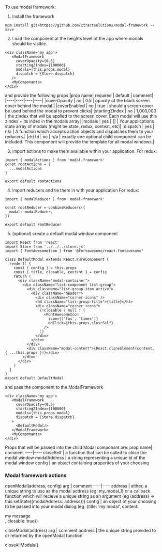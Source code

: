 To use modal framework:
1) Install the framework

```
npm install git+https://github.com/xtractsolutions/modal-framework --save
```

2) Load the <ModalFramework/> component at the heights level of the app where modals should be visible.

```
<div className='my app'>
   <ModalFramework
     coverOpacity={0.5}
     startingZIndex={100000}
     modals={this.props.modal}
     dispatch = {Store.dispatch}
   />
   <MyComponants>
</div>
```

and provide the following props
|prop name| required | default | comment|
|----|----|----|----|
|coverOpacity | no | 0.5 | opacity of the black screen cover behind the modal.|
|coverEnabled | no | true | should a screen cover be used behind the modal to prevent clicks|
|startingZIndex | no | 1,000,000 | the zIndex that will be applied to the screen cover. Each modal will use this zIndex + its index in the modals array|
|modals | yes | [] | Your applications state array of modals (might be state, redux, context, etc)|
|dispatch | yes | n/a | A function which accepts action objects and dispatches them to your reducers.|
|`child` | no | n/a | exactly one optional child component can be included. This component will provide the template for all modal windows.|

3) Import actions to make them available within your application.
For redux:

```
import { modalActions } from 'modal-framework'
const rootActions = {
  ...modalActions
}

export default rootActions
```

4) Import reducers and tie them in with your application
For redux:
```
import { modalReducer } from 'modal-framework'

const rootReducer = combineReducers({
  modal: modalReducer,
})

export default rootReducer
```

5) (optional) create a default modal window component
```
import React from 'react'
import Store from '../../../store.js'
import { FontAwesomeIcon } from '@fortawesome/react-fontawesome'

class DefaultModal extends React.PureComponent {
  render() {
    const { config } = this.props
    const { title, closable, content } = config
    return (
      <div className="modal-container">
        <div className="list-component list-group">
          <div className="list-group-item active">
            <div className="header">
              <div className="corner-icons" />
              <h4 className="list-group-title">{title}</h4>
              <div className="corner-icons">
                {!closable ? null : (
                  <FontAwesomeIcon
                    icon={['fas', 'times']}
                    onClick={this.props.closeSelf}
                  />
                )}
              </div>
            </div>
          </div>
          <div className="modal-content">{React.cloneElement(content, { ...this.props })}</div>
        </div>
      </div>
    )
  }
}
export default DefaultModal

```
and pass the component to the ModalFramework
```
<div className='my app'>
   <ModalFramework
     coverOpacity={0.5}
     startingZIndex={100000}
     modals={this.props.modal}
     dispatch = {Store.dispatch}
   >
     <DefaultModal/>
   </ModalFramework>
   <MyComponants>
</div>
```
Props that will be passed into the child Modal componant are:
prop name| comment
----|----
closeSelf | a function that can be called to close the modal window
modalAddress | a string representing a unique id of the modal window
config | an object containing properties of your choosing

### Modal framework actions

openModal(address, config)
arg | comment
----|----
address | either, a unique string to use as the modal address (eg: my_modal_1) or a callback function which will recieve a unique string as an argument (eg (address) => this.setState({modalAddress: address}))
config | an object of your choosing to be passed into your modal dialog (eg: {title: 'my modal', content: <div>my message</div>, closable: true})

closeModal(address)
arg | comment
address | the unique string provided to or returned by the openModal function

closeAllModals()
